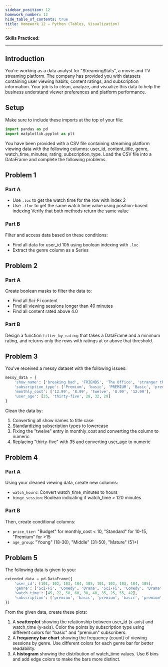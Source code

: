 ```yaml
---
sidebar_position: 12
homework_number: 12
hide_table_of_contents: true
title: Homework 12 — Python (Tables, Visualization)
---
```


**Skills Practiced:**

---

## Introduction
You're working as a data analyst for "StreamingStats", a movie and TV streaming platform. The company has provided you with datasets containing user viewing habits, content ratings, and subscription information. Your job is to clean, analyze, and visualize this data to help the business understand viewer preferences and platform performance.

## Setup
Make sure to include these imports at the top of your file:
```python
import pandas as pd
import matplotlib.pyplot as plt
```
You have been provided with a CSV file containing streaming platform viewing data with the following columns: user_id, content_title, genre, watch_time_minutes, rating, subscription_type. Load the CSV file into a DataFrame and complete the following problems.

## Problem 1
### Part A
- Use `.loc` to get the watch time for the row with index 2
- Use `.iloc` to get the same watch time value using position-based indexing 
Verify that both methods return the same value

### Part B 
Filter and access data based on these conditions:
- Find all data for user_id 105 using boolean indexing with `.loc`
- Extract the genre column as a Series

## Problem 2
### Part A
Create boolean masks to filter the data to:
- Find all Sci-Fi content
- Find all viewing sessions longer than 40 minutes
- Find all content rated above 4.0

### Part B
Design a function `filter_by_rating` that takes a DataFrame and a minimum rating, and returns only the rows with ratings at or above that threshold.

## Problem 3
You've received a messy dataset with the following issues:
```python
messy_data = {
    'show_name': ['breaking bad', 'FRIENDS', 'The Office', 'stranger things', 'Breaking Bad'],
    'subscription_type': ['Premium', 'basic', 'PREMIUM', 'Basic', 'premium'],
    'monthly_cost': ['12.99', '8.99', 'twelve', '8.99', '12.99'],
    'user_age': [25, 'thirty-five', 28, 32, 29]
}
```
Clean the data by:
1. Converting all show names to title case
2. Standardizing subscription types to lowercase
3. Fixing the "twelve" entry in monthly_cost and converting the column to numeric
4. Replacing "thirty-five" with 35 and converting user_age to numeric

## Problem 4
### Part A
Using your cleaned viewing data, create new columns:
- `watch_hours`: Convert watch_time_minutes to hours
- `binge_session`: Boolean indicating if watch_time > 120 minutes

### Part B
Then, create conditional columns:
- `price_tier`: "Budget" for monthly_cost < 10, "Standard" for 10-15, "Premium" for >15
- `age_group`: "Young" (18-30), "Middle" (31-50), "Mature" (51+)

## Problem 5
The following data is given to you:
```python
extended_data = pd.DataFrame({
    'user_id': [101, 102, 103, 104, 105, 101, 102, 103, 104, 105],
    'genre': ['Sci-Fi', 'Comedy', 'Drama', 'Sci-Fi', 'Comedy', 'Drama', 'Sci-Fi', 'Comedy', 'Drama', 'Sci-Fi'],
    'watch_time': [45, 22, 50, 60, 30, 40, 35, 25, 55, 42],
    'subscription': ['premium', 'basic', 'premium', 'basic', 'premium', 'premium', 'basic', 'basic', 'premium', 'basic']
})
```

From the given data, create these plots:
1. A **scatterplot** showing the relationship between user_id (x-axis) and watch_time (y-axis). Color the points by subscription type using different colors for "basic" and "premium" subscribers. 
2. A **frequency bar chart** showing the frequency (count) of viewing sessions by genre. Use different colors for each genre bar for better readability.
3. A **histogram** showing the distribution of watch_time values. Use 6 bins and add edge colors to make the bars more distinct.